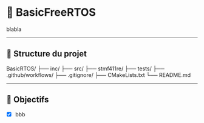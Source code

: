 # 🧠 BasicFreeRTOS

blabla

---

## 📁 Structure du projet

BasicRTOS/
├── inc/
├── src/
├── stmf411re/
├── tests/
├── .github/workflows/
├── .gitignore/
├── CMakeLists.txt
└── README.md

---

## 🚀 Objectifs

- [x] bbb